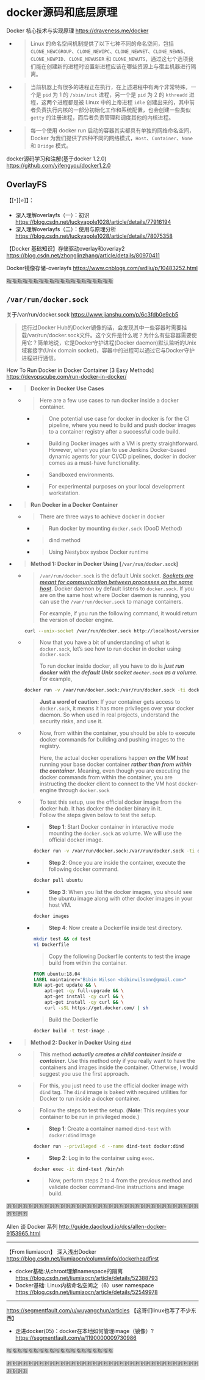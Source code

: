 # docker源码和底层原理

Docker 核心技术与实现原理 https://draveness.me/docker
- > Linux 的命名空间机制提供了以下七种不同的命名空间，包括 `CLONE_NEWCGROUP`、`CLONE_NEWIPC`、`CLONE_NEWNET`、`CLONE_NEWNS`、`CLONE_NEWPID`、`CLONE_NEWUSER` 和 `CLONE_NEWUTS`，通过这七个选项我们能在创建新的进程时设置新进程应该在哪些资源上与宿主机器进行隔离。
- > 当前机器上有很多的进程正在执行，在上述进程中有两个非常特殊，一个是 `pid` 为 1 的 `/sbin/init` 进程，另一个是 `pid` 为 2 的 `kthreadd` 进程，这两个进程都是被 Linux 中的上帝进程 `idle` 创建出来的，其中前者负责执行内核的一部分初始化工作和系统配置，也会创建一些类似 `getty` 的注册进程，而后者负责管理和调度其他的内核进程。
- > 每一个使用 docker run 启动的容器其实都具有单独的网络命名空间，Docker 为我们提供了四种不同的网络模式，`Host`、`Container`、`None` 和 `Bridge` 模式。

docker源码学习和注解(基于docker 1.2.0) https://github.com/yifengyou/docker1.2.0

## OverlayFS

【[`*`][:star:]】：
- 深入理解overlayfs（一）：初识 https://blog.csdn.net/luckyapple1028/article/details/77916194
- 深入理解overlayfs（二）：使用与原理分析 https://blog.csdn.net/luckyapple1028/article/details/78075358

【Docker 基础知识】存储驱动overlay和overlay2 https://blog.csdn.net/zhonglinzhang/article/details/80970411

Docker镜像存储-overlayfs https://www.cnblogs.com/wdliu/p/10483252.html

:u6307::u6307::u6307::u6307::u6307::u6307::u6307::u6307::u6307::u6307::u6307::u6307::u6307::u6307::u6307::u6307::u6307::u6307::u6307::u6307:

## `/var/run/docker.sock`

关于/var/run/docker.sock https://www.jianshu.com/p/6c3fdb0e9cb5
> 运行过Docker Hub的Docker镜像的话，会发现其中一些容器时需要挂载/var/run/docker.sock文件。这个文件是什么呢？为什么有些容器需要使用它？简单地说，它是Docker守护进程(Docker daemon)默认监听的Unix域套接字(Unix domain socket)，容器中的进程可以通过它与Docker守护进程进行通信。

How To Run Docker in Docker Container [3 Easy Methods] https://devopscube.com/run-docker-in-docker/
- > **Docker in Docker Use Cases**
  * > Here are a few use cases to run docker inside a docker container.
    + > One potential use case for docker in docker is for the CI pipeline, where you need to build and push docker images to a container registry after a successful code build.
    + > Building Docker images with a VM is pretty straightforward. However, when you plan to use Jenkins Docker-based dynamic agents for your CI/CD pipelines, docker in docker comes as a must-have functionality.
    + > Sandboxed environments.
    + > For experimental purposes on your local development workstation.
- > **Run Docker in a Docker Container**
  * > There are three ways to achieve docker in docker
    + > Run docker by mounting `docker.sock` (DooD Method)
    + > dind method
    + > Using Nestybox sysbox Docker runtime
- > **Method 1: Docker in Docker Using [`/var/run/docker.sock`]**
  * > `/var/run/docker.sock` is the default Unix socket. ***<ins>Sockets are meant for communication between processes on the same host</ins>***. Docker daemon by default listens to `docker.sock`. If you are on the same host where Docker daemon is running, you can use the `/var/run/docker.sock` to manage containers.
    >
    > For example, if you run the following command, it would return the version of docker engine.
    ```sh
    curl --unix-socket /var/run/docker.sock http://localhost/version
    ```
  * > Now that you have a bit of understanding of what is `docker.sock`, let’s see how to run docker in docker using `docker.sock`
    > 
    > To run docker inside docker, all you have to do is ***just run docker with the default Unix socket `docker.sock` as a volume***. For example,
    ```sh
    docker run -v /var/run/docker.sock:/var/run/docker.sock -ti docker
    ```
    > **Just a word of caution**: If your container gets access to `docker.sock`, it means it has more privileges over your docker daemon. So when used in real projects, understand the security risks, and use it.
  * > Now, from within the container, you should be able to execute docker commands for building and pushing images to the registry.
    >
    > Here, the actual docker operations happen ***on the VM host*** running your base docker container ***rather than from within the container***. Meaning, even though you are executing the docker commands from within the container, you are instructing the docker client to connect to the VM host docker-engine through `docker.sock`
  * > To test this setup, use the official docker image from the docker hub. It has docker the docker binary in it. <br> Follow the steps given below to test the setup.
    + > **Step 1**: Start Docker container in interactive mode mounting the `docker.sock` as volume. We will use the official docker image.
      ```sh
      docker run -v /var/run/docker.sock:/var/run/docker.sock -ti docker
      ```
    + > **Step 2**: Once you are inside the container, execute the following docker command.
      ```sh
      docker pull ubuntu
      ```
    + > **Step 3**: When you list the docker images, you should see the ubuntu image along with other docker images in your host VM.
      ```sh
      docker images
      ```
    + > **Step 4**: Now create a Dockerfile inside test directory.
      ```sh
      mkdir test && cd test
      vi Dockerfile
      ```
      > Copy the following Dockerfile contents to test the image build from within the container.
      ```Dockerfile
      FROM ubuntu:18.04
      LABEL maintainer="Bibin Wilson <bibinwilsonn@gmail.com>"
      RUN apt-get update && \
          apt-get -qy full-upgrade && \
          apt-get install -qy curl && \
          apt-get install -qy curl && \
          curl -sSL https://get.docker.com/ | sh
      ```
      > Build the Dockerfile
      ```sh
      docker build -t test-image .
      ```
- > **Method 2: Docker in Docker Using `dind`**
  * > This method ***actually creates a child container inside a container***. Use this method only if you really want to have the containers and images inside the container. Otherwise, I would suggest you use the first approach.
  * > For this, you just need to use the official docker image with `dind` tag. The `dind` image is baked with required utilities for Docker to run inside a docker container.
  * > Follow the steps to test the setup. (**Note**: This requires your container to be run in privileged mode.)
    + > **Step 1**: Create a container named `dind-test` with `docker:dind` image
      ```sh
      docker run --privileged -d --name dind-test docker:dind
      ```
    + > **Step 2**: Log in to the container using `exec`.
      ```sh
      docker exec -it dind-test /bin/sh
      ```
    + > Now, perform steps 2 to 4 from the previous method and validate docker command-line instructions and image build.

:u5272::u5272::u5272::u5272::u5272::u5272::u5272::u5272::u5272::u5272::u5272::u5272::u5272::u5272::u5272::u5272::u5272::u5272::u5272::u5272::u5272::u5272::u5272::u5272::u5272::u5272::u5272::u5272::u5272::u5272::u5272::u5272::u5272::u5272::u5272::u5272::u5272::u5272::u5272::u5272:

Allen 谈 Docker 系列 http://guide.daocloud.io/dcs/allen-docker-9153965.html

----------------------------------------------------------------------------------------------------

【From liumiaocn】 深入浅出Docker https://blog.csdn.net/liumiaocn/column/info/dockerheadfirst
- docker基础:从chroot理解namespace的隔离 https://blog.csdn.net/liumiaocn/article/details/52388793
- Docker基础: Linux内核命名空间之（6）user namespace https://blog.csdn.net/liumiaocn/article/details/52549978

----------------------------------------------------------------------------------------------------

https://segmentfault.com/u/wuyangchun/articles 【这哥们linux也写了不少东西】
- 走进docker(05)：docker在本地如何管理image（镜像）? https://segmentfault.com/a/1190000009730986

:u6307::u6307::u6307::u6307::u6307::u6307::u6307::u6307::u6307::u6307::u6307::u6307::u6307::u6307::u6307::u6307::u6307::u6307::u6307::u6307:

:u5272::u5272::u5272::u5272::u5272::u5272::u5272::u5272::u5272::u5272::u5272::u5272::u5272::u5272::u5272::u5272::u5272::u5272::u5272::u5272::u5272::u5272::u5272::u5272::u5272::u5272::u5272::u5272::u5272::u5272::u5272::u5272::u5272::u5272::u5272::u5272::u5272::u5272::u5272::u5272:
